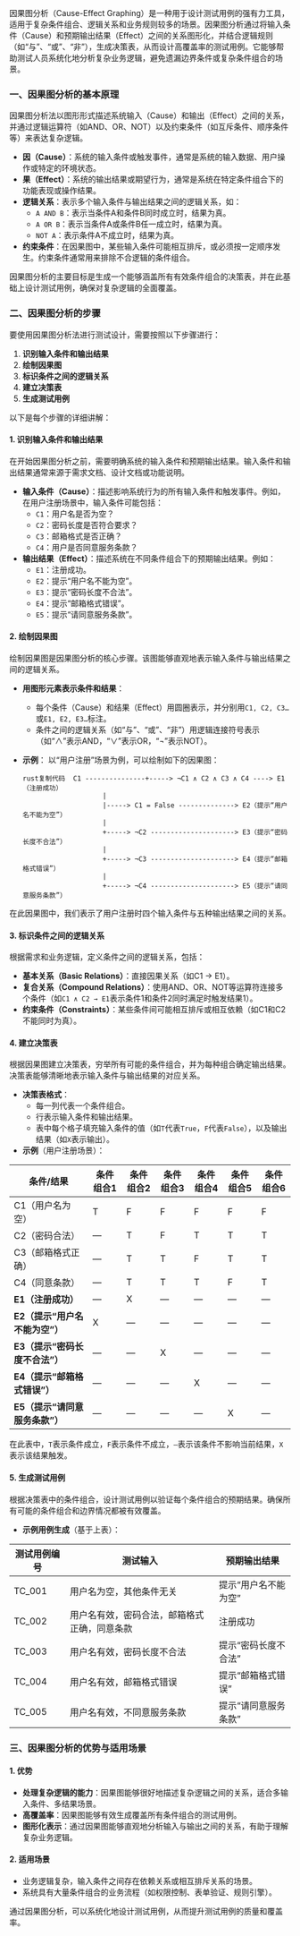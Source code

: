 因果图分析（Cause-Effect Graphing）是一种用于设计测试用例的强有力工具，适用于复杂条件组合、逻辑关系和业务规则较多的场景。因果图分析通过将输入条件（Cause）和预期输出结果（Effect）之间的关系图形化，并结合逻辑规则（如“与”、“或”、“非”），生成决策表，从而设计高覆盖率的测试用例。它能够帮助测试人员系统化地分析复杂业务逻辑，避免遗漏边界条件或复杂条件组合的场景。

### 一、因果图分析的基本原理

因果图分析法以图形形式描述系统输入（Cause）和输出（Effect）之间的关系，并通过逻辑运算符（如AND、OR、NOT）以及约束条件（如互斥条件、顺序条件等）来表达复杂逻辑。

- **因（Cause）**：系统的输入条件或触发事件，通常是系统的输入数据、用户操作或特定的环境状态。
- **果（Effect）**：系统的输出结果或期望行为，通常是系统在特定条件组合下的功能表现或操作结果。
- **逻辑关系**：表示多个输入条件与输出结果之间的逻辑关系，如：
  - `A AND B`：表示当条件A和条件B同时成立时，结果为真。
  - `A OR B`：表示当条件A或条件B任一成立时，结果为真。
  - `NOT A`：表示条件A不成立时，结果为真。
- **约束条件**：在因果图中，某些输入条件可能相互排斥，或必须按一定顺序发生。约束条件通常用来排除不合逻辑的条件组合。

因果图分析的主要目标是生成一个能够涵盖所有有效条件组合的决策表，并在此基础上设计测试用例，确保对复杂逻辑的全面覆盖。

### 二、因果图分析的步骤

要使用因果图分析法进行测试设计，需要按照以下步骤进行：

1. **识别输入条件和输出结果**
2. **绘制因果图**
3. **标识条件之间的逻辑关系**
4. **建立决策表**
5. **生成测试用例**

以下是每个步骤的详细讲解：

#### 1. 识别输入条件和输出结果

在开始因果图分析之前，需要明确系统的输入条件和预期输出结果。输入条件和输出结果通常来源于需求文档、设计文档或功能说明。

- **输入条件（Cause）**：描述影响系统行为的所有输入条件和触发事件。例如，在用户注册场景中，输入条件可能包括：
  - `C1`：用户名是否为空？
  - `C2`：密码长度是否符合要求？
  - `C3`：邮箱格式是否正确？
  - `C4`：用户是否同意服务条款？
- **输出结果（Effect）**：描述系统在不同条件组合下的预期输出结果。例如：
  - `E1`：注册成功。
  - `E2`：提示“用户名不能为空”。
  - `E3`：提示“密码长度不合法”。
  - `E4`：提示“邮箱格式错误”。
  - `E5`：提示“请同意服务条款”。

#### 2. 绘制因果图

绘制因果图是因果图分析的核心步骤。该图能够直观地表示输入条件与输出结果之间的逻辑关系。

- **用图形元素表示条件和结果**：

  - 每个条件（Cause）和结果（Effect）用圆圈表示，并分别用`C1, C2, C3…`或`E1, E2, E3…`标注。
  - 条件之间的逻辑关系（如“与”、“或”、“非”）用逻辑连接符号表示（如“∧”表示AND，“∨”表示OR，“¬”表示NOT）。

- **示例**： 以“用户注册”场景为例，可以绘制如下的因果图：

  ```
  rust复制代码  C1 ---------------+-----> ¬C1 ∧ C2 ∧ C3 ∧ C4 ----> E1（注册成功）
                      |              
                      |-----> C1 = False --------------> E2（提示“用户名不能为空”）
                      |
                      +-----> ¬C2 ---------------------> E3（提示“密码长度不合法”）
                      |
                      +-----> ¬C3 ---------------------> E4（提示“邮箱格式错误”）
                      |
                      +-----> ¬C4 ---------------------> E5（提示“请同意服务条款”）
  ```

在此因果图中，我们表示了用户注册时四个输入条件与五种输出结果之间的关系。

#### 3. 标识条件之间的逻辑关系

根据需求和业务逻辑，定义条件之间的逻辑关系，包括：

- **基本关系（Basic Relations）**：直接因果关系（如C1 → E1）。
- **复合关系（Compound Relations）**：使用AND、OR、NOT等运算符连接多个条件（如`C1 ∧ C2 → E1`表示条件1和条件2同时满足时触发结果1）。
- **约束条件（Constraints）**：某些条件间可能相互排斥或相互依赖（如C1和C2不能同时为真）。

#### 4. 建立决策表

根据因果图建立决策表，穷举所有可能的条件组合，并为每种组合确定输出结果。决策表能够清晰地表示输入条件与输出结果的对应关系。

- **决策表格式**：
  - 每一列代表一个条件组合。
  - 行表示输入条件和输出结果。
  - 表中每个格子填充输入条件的值（如`T`代表`True`，`F`代表`False`），以及输出结果（如`X`表示输出）。
- **示例**（用户注册场景）：

| 条件/结果                      | 条件组合1 | 条件组合2 | 条件组合3 | 条件组合4 | 条件组合5 | 条件组合6 |
| ------------------------------ | --------- | --------- | --------- | --------- | --------- | --------- |
| C1（用户名为空）               | T         | F         | F         | F         | F         | F         |
| C2（密码合法）                 | —         | T         | F         | T         | T         | T         |
| C3（邮箱格式正确）             | —         | T         | T         | F         | T         | T         |
| C4（同意条款）                 | —         | T         | T         | T         | F         | T         |
| **E1（注册成功）**             | —         | X         | —         | —         | —         | —         |
| **E2（提示“用户名不能为空”）** | X         | —         | —         | —         | —         | —         |
| **E3（提示“密码长度不合法”）** | —         | —         | X         | —         | —         | —         |
| **E4（提示“邮箱格式错误”）**   | —         | —         | —         | X         | —         | —         |
| **E5（提示“请同意服务条款”）** | —         | —         | —         | —         | X         | —         |

在此表中，`T`表示条件成立，`F`表示条件不成立，`—`表示该条件不影响当前结果，`X`表示该结果触发。

#### 5. 生成测试用例

根据决策表中的条件组合，设计测试用例以验证每个条件组合的预期结果。确保所有可能的条件组合和边界情况都被有效覆盖。

- **示例用例生成**（基于上表）：

| 测试用例编号 | 测试输入                                     | 预期输出结果         |
| ------------ | -------------------------------------------- | -------------------- |
| TC_001       | 用户名为空，其他条件无关                     | 提示“用户名不能为空” |
| TC_002       | 用户名有效，密码合法，邮箱格式正确，同意条款 | 注册成功             |
| TC_003       | 用户名有效，密码长度不合法                   | 提示“密码长度不合法” |
| TC_004       | 用户名有效，邮箱格式错误                     | 提示“邮箱格式错误”   |
| TC_005       | 用户名有效，不同意服务条款                   | 提示“请同意服务条款” |

### 三、因果图分析的优势与适用场景

#### 1. 优势

- **处理复杂逻辑的能力**：因果图能够很好地描述复杂逻辑之间的关系，适合多输入条件、多结果场景。
- **高覆盖率**：因果图能够有效生成覆盖所有条件组合的测试用例。
- **图形化表示**：通过因果图能够直观地分析输入与输出之间的关系，有助于理解复杂业务逻辑。

#### 2. 适用场景

- 业务逻辑复杂，输入条件之间存在依赖关系或相互排斥关系的场景。
- 系统具有大量条件组合的业务流程（如权限控制、表单验证、规则引擎）。

通过因果图分析，可以系统化地设计测试用例，从而提升测试用例的质量和覆盖率。